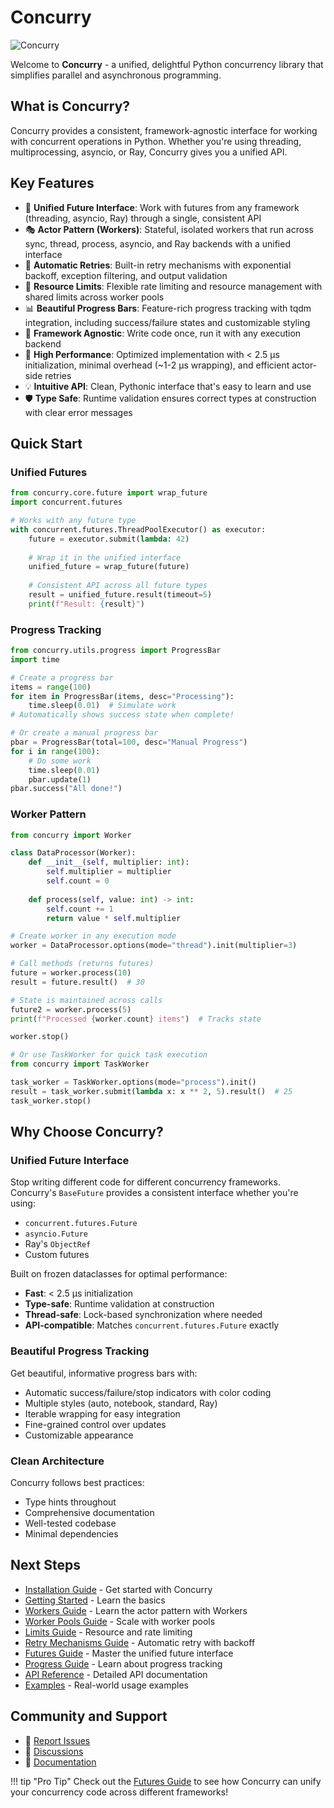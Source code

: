 # Concurry

![Concurry](concurry-landscape.png)

Welcome to **Concurry** - a unified, delightful Python concurrency library that simplifies parallel and asynchronous programming.

## What is Concurry?

Concurry provides a consistent, framework-agnostic interface for working with concurrent operations in Python. Whether you're using threading, multiprocessing, asyncio, or Ray, Concurry gives you a unified API.

## Key Features

- 🔄 **Unified Future Interface**: Work with futures from any framework (threading, asyncio, Ray) through a single, consistent API
- 🎭 **Actor Pattern (Workers)**: Stateful, isolated workers that run across sync, thread, process, asyncio, and Ray backends with a unified interface
- 🔁 **Automatic Retries**: Built-in retry mechanisms with exponential backoff, exception filtering, and output validation
- 🚦 **Resource Limits**: Flexible rate limiting and resource management with shared limits across worker pools
- 📊 **Beautiful Progress Bars**: Feature-rich progress tracking with tqdm integration, including success/failure states and customizable styling
- 🎯 **Framework Agnostic**: Write code once, run it with any execution backend
- 🚀 **High Performance**: Optimized implementation with < 2.5 µs initialization, minimal overhead (~1-2 µs wrapping), and efficient actor-side retries
- 💡 **Intuitive API**: Clean, Pythonic interface that's easy to learn and use
- 🛡️ **Type Safe**: Runtime validation ensures correct types at construction with clear error messages

## Quick Start

### Unified Futures

```python
from concurry.core.future import wrap_future
import concurrent.futures

# Works with any future type
with concurrent.futures.ThreadPoolExecutor() as executor:
    future = executor.submit(lambda: 42)
    
    # Wrap it in the unified interface
    unified_future = wrap_future(future)
    
    # Consistent API across all future types
    result = unified_future.result(timeout=5)
    print(f"Result: {result}")
```

### Progress Tracking

```python
from concurry.utils.progress import ProgressBar
import time

# Create a progress bar
items = range(100)
for item in ProgressBar(items, desc="Processing"):
    time.sleep(0.01)  # Simulate work
# Automatically shows success state when complete!

# Or create a manual progress bar
pbar = ProgressBar(total=100, desc="Manual Progress")
for i in range(100):
    # Do some work
    time.sleep(0.01)
    pbar.update(1)
pbar.success("All done!")
```

### Worker Pattern

```python
from concurry import Worker

class DataProcessor(Worker):
    def __init__(self, multiplier: int):
        self.multiplier = multiplier
        self.count = 0
    
    def process(self, value: int) -> int:
        self.count += 1
        return value * self.multiplier

# Create worker in any execution mode
worker = DataProcessor.options(mode="thread").init(multiplier=3)

# Call methods (returns futures)
future = worker.process(10)
result = future.result()  # 30

# State is maintained across calls
future2 = worker.process(5)
print(f"Processed {worker.count} items")  # Tracks state

worker.stop()

# Or use TaskWorker for quick task execution
from concurry import TaskWorker

task_worker = TaskWorker.options(mode="process").init()
result = task_worker.submit(lambda x: x ** 2, 5).result()  # 25
task_worker.stop()
```

## Why Choose Concurry?

### Unified Future Interface

Stop writing different code for different concurrency frameworks. Concurry's `BaseFuture` provides a consistent interface whether you're using:

- `concurrent.futures.Future`
- `asyncio.Future`
- Ray's `ObjectRef`
- Custom futures

Built on frozen dataclasses for optimal performance:
- **Fast**: < 2.5 µs initialization
- **Type-safe**: Runtime validation at construction
- **Thread-safe**: Lock-based synchronization where needed
- **API-compatible**: Matches `concurrent.futures.Future` exactly

### Beautiful Progress Tracking

Get beautiful, informative progress bars with:

- Automatic success/failure/stop indicators with color coding
- Multiple styles (auto, notebook, standard, Ray)
- Iterable wrapping for easy integration
- Fine-grained control over updates
- Customizable appearance

### Clean Architecture

Concurry follows best practices:

- Type hints throughout
- Comprehensive documentation
- Well-tested codebase
- Minimal dependencies

## Next Steps

- [Installation Guide](installation.md) - Get started with Concurry
- [Getting Started](user-guide/getting-started.md) - Learn the basics
- [Workers Guide](user-guide/workers.md) - Learn the actor pattern with Workers
- [Worker Pools Guide](user-guide/pools.md) - Scale with worker pools
- [Limits Guide](user-guide/limits.md) - Resource and rate limiting
- [Retry Mechanisms Guide](user-guide/retries.md) - Automatic retry with backoff
- [Futures Guide](user-guide/futures.md) - Master the unified future interface
- [Progress Guide](user-guide/progress.md) - Learn about progress tracking
- [API Reference](api/index.md) - Detailed API documentation
- [Examples](examples.md) - Real-world usage examples

## Community and Support

- 🐛 [Report Issues](https://github.com/amazon-science/concurry/issues)
- 💬 [Discussions](https://github.com/amazon-science/concurry/discussions)
- 📖 [Documentation](https://amazon-science.github.io/concurry/)

!!! tip "Pro Tip"
    Check out the [Futures Guide](user-guide/futures.md) to see how Concurry can unify your concurrency code across different frameworks!

